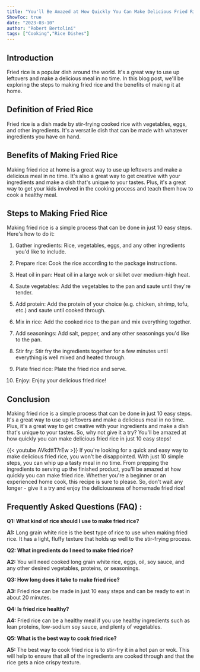 ```yaml
---
title: "You'll Be Amazed at How Quickly You Can Make Delicious Fried Rice in Just 10 Easy Steps!"
ShowToc: true 
date: "2023-03-10"
author: "Robert Bertolini" 
tags: ["Cooking","Rice Dishes"]
---
```

## Introduction

Fried rice is a popular dish around the world. It's a great way to use up leftovers and make a delicious meal in no time. In this blog post, we'll be exploring the steps to making fried rice and the benefits of making it at home.

## Definition of Fried Rice

Fried rice is a dish made by stir-frying cooked rice with vegetables, eggs, and other ingredients. It's a versatile dish that can be made with whatever ingredients you have on hand.

## Benefits of Making Fried Rice

Making fried rice at home is a great way to use up leftovers and make a delicious meal in no time. It's also a great way to get creative with your ingredients and make a dish that's unique to your tastes. Plus, it's a great way to get your kids involved in the cooking process and teach them how to cook a healthy meal.

## Steps to Making Fried Rice

Making fried rice is a simple process that can be done in just 10 easy steps. Here's how to do it:

1. Gather ingredients: Rice, vegetables, eggs, and any other ingredients you'd like to include.

2. Prepare rice: Cook the rice according to the package instructions.

3. Heat oil in pan: Heat oil in a large wok or skillet over medium-high heat.

4. Saute vegetables: Add the vegetables to the pan and saute until they're tender.

5. Add protein: Add the protein of your choice (e.g. chicken, shrimp, tofu, etc.) and saute until cooked through.

6. Mix in rice: Add the cooked rice to the pan and mix everything together.

7. Add seasonings: Add salt, pepper, and any other seasonings you'd like to the pan.

8. Stir fry: Stir fry the ingredients together for a few minutes until everything is well mixed and heated through.

9. Plate fried rice: Plate the fried rice and serve.

10. Enjoy: Enjoy your delicious fried rice!

## Conclusion

Making fried rice is a simple process that can be done in just 10 easy steps. It's a great way to use up leftovers and make a delicious meal in no time. Plus, it's a great way to get creative with your ingredients and make a dish that's unique to your tastes. So, why not give it a try? You'll be amazed at how quickly you can make delicious fried rice in just 10 easy steps!

{{< youtube AVkdttT7rEw >}} 
If you're looking for a quick and easy way to make delicious fried rice, you won't be disappointed. With just 10 simple steps, you can whip up a tasty meal in no time. From prepping the ingredients to serving up the finished product, you'll be amazed at how quickly you can make fried rice. Whether you're a beginner or an experienced home cook, this recipe is sure to please. So, don't wait any longer - give it a try and enjoy the deliciousness of homemade fried rice!

## Frequently Asked Questions (FAQ) :
**Q1: What kind of rice should I use to make fried rice?**

**A1:** Long grain white rice is the best type of rice to use when making fried rice. It has a light, fluffy texture that holds up well to the stir-frying process.

**Q2: What ingredients do I need to make fried rice?**

**A2:** You will need cooked long grain white rice, eggs, oil, soy sauce, and any other desired vegetables, proteins, or seasonings.

**Q3: How long does it take to make fried rice?**

**A3:** Fried rice can be made in just 10 easy steps and can be ready to eat in about 20 minutes.

**Q4: Is fried rice healthy?**

**A4:** Fried rice can be a healthy meal if you use healthy ingredients such as lean proteins, low-sodium soy sauce, and plenty of vegetables.

**Q5: What is the best way to cook fried rice?**

**A5:** The best way to cook fried rice is to stir-fry it in a hot pan or wok. This will help to ensure that all of the ingredients are cooked through and that the rice gets a nice crispy texture.




